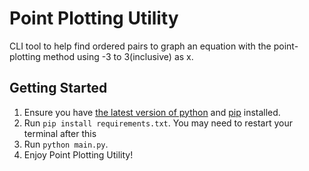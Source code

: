 # Point Plotting Utility
CLI tool to help find ordered pairs to graph an equation with the point-plotting method using -3 to 3(inclusive) as x.

## Getting Started

1. Ensure you have [the latest version of python](https://www.python.org/downloads/) and [pip](https://pypi.org/project/pip/) installed.
2. Run `pip install requirements.txt`. You may need to restart your terminal after this
3. Run `python main.py`.
4. Enjoy Point Plotting Utility!